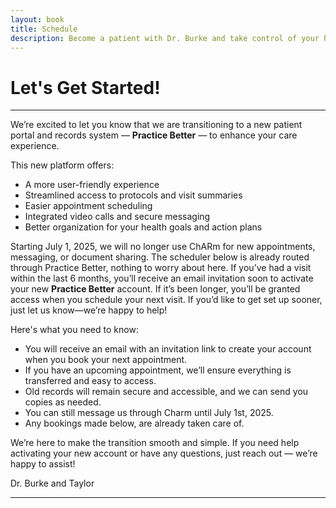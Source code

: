```yaml
---
layout: book
title: Schedule
description: Become a patient with Dr. Burke and take control of your health today! Take advantage of a complimentary meet and greet appointment with Dr. Tara Burke, NMD.
---
```

<div>
    <h1>Let's Get Started!</h1>
</div>

<!-- ***

To become a patient or to schedule your next appointment, please use the scheduling window below or call our office at <a href="tel:+{{site.functionalPhone}}">{{site.phone}}</a>. 

- New Patient Visit: $350

- Existing Patient Follow Up Appointments: $125

<sub>* Rates are subject to change.</sub> 

Please note the scheduler below requires payment up front for all patients. If you would prefer to pay at your visit, please call the office at <a href="tel:+{{site.functionalPhone}}">{{site.phone}}</a> to make an in-person appointment.

<b>If you are a potential patient wanting to see if Dr. Burke is the right fit for your health goals, she offers complimentary 15-minute Discovery Calls, which can be scheduled below.</b>

***

Being present in person allows us to accurately measure vital signs and conduct a comprehensive health assessment, and helps us confirm the ongoing suitability and safety of treatment.

Please review the FAQ to learn more. -->

***

We’re excited to let you know that we are transitioning to a new patient portal and records system — **Practice Better** — to enhance your care experience.

This new platform offers:

- A more user-friendly experience
- Streamlined access to protocols and visit summaries
- Easier appointment scheduling
- Integrated video calls and secure messaging
- Better organization for your health goals and action plans

Starting July 1, 2025, we will no longer use ChARm for new appointments, messaging, or document sharing. The scheduler below is already routed through Practice Better, nothing to worry about here. If you’ve had a visit within the last 6 months, you’ll receive an email invitation soon to activate your new **Practice Better** account. If it’s been longer, you’ll be granted access when you schedule your next visit. If you’d like to get set up sooner, just let us know—we’re happy to help!

Here's what you need to know:

- You will receive an email with an invitation link to create your account when you book your next appointment.
- If you have an upcoming appointment, we’ll ensure everything is transferred and easy to access.
- Old records will remain secure and accessible, and we can send you copies as needed.
- You can still message us through Charm until July 1st, 2025.
- Any bookings made below, are already taken care of.

We’re here to make the transition smooth and simple. If you need help activating your new account or have any questions, just reach out — we’re happy to assist!

Dr. Burke and Taylor 

***